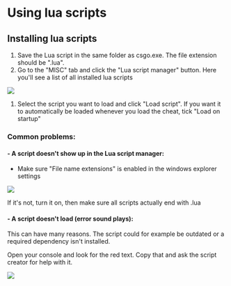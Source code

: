 # Using lua scripts

## Installing lua scripts

1. Save the Lua script in the same folder as csgo.exe. The file extension should be ".lua".
2. Go to the "MISC" tab and click the "Lua script manager" button. Here you'll see a list of all installed lua scripts

![](https://i.imgur.com/MH1unG0.png)

1. Select the script you want to load and click "Load script". If you want it to automatically be loaded whenever you load the cheat, tick "Load on startup"

### Common problems:

#### - A script doesn't show up in the Lua script manager:

* Make sure "File name extensions" is enabled in the windows explorer settings

![](https://i.imgur.com/3f7oJBN.png)

If it's not, turn it on, then make sure all scripts actually end with .lua

#### - A script doesn't load \(error sound plays\):

This can have many reasons. The script could for example be outdated or a required dependency isn't installed.

Open your console and look for the red text. Copy that and ask the script creator for help with it.

![](https://i.imgur.com/tvsdLCv.png)

